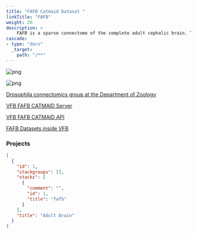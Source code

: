 ```yaml
---
title: "FAFB Catmaid Dataset "
linkTitle: "FAFB"
weight: 20
description: >
    FAFB is a sparse connectome of the complete adult cephalic brain. This group is working towards building the first dense synaptic-resolution connectome of an adult fly's central nervous system (brain and ventral nerve cord). This is part of an international collaboration with HHMI Janelia Research Campus in the US, the MRC LMB in Cambridge and the University of Oxford Centre for Neural Circuits and Behaviour, funded by the Wellcome. The electron microscopy volumes that underpin our neural reconstruction are generated at Janelia.
cascade:
- type: "docs"
  _target:
    path: "/**"
---
```



![png](https://www.zoo.cam.ac.uk/files/images/DClogo300words.png)


![png](https://www.zoo.cam.ac.uk/sites/www.zoo.cam.ac.uk/files/styles/leading/public/neurons_traced_3d_2018_annot_resized_0.png)


[Drosophila connectomics group at the Department of Zoology](https://www.zoo.cam.ac.uk/research/groups/connectomics)


[VFB FAFB CATMAID Server](https://fafb.catmaid.virtualflybrain.org/?pid=1&zp=65720&yp=160350.0517811483&xp=487737.6942783438&tool=tracingtool&sid0=1&s0=3.1999999999999993&help=true&layout=h(XY,%20%7B%20type:%20%22neuron-search%22,%20id:%20%22neuron-search-1%22,%20options:%20%7B%22annotation-name%22:%20%22Published%22%7D%7D,%200.6))

[VFB FAFB CATMAID API](https://fafb.catmaid.virtualflybrain.org/apis/)

[FAFB Datasets inside VFB](https://v2.virtualflybrain.org/org.geppetto.frontend/geppetto?q=VFB_00101567,AlignedDatasets)


### Projects

```json
[
  {
    "id": 1,
    "stackgroups": [],
    "stacks": [
      {
        "comment": "",
        "id": 1,
        "title": "fafb"
      }
    ],
    "title": "Adult Brain"
  }
]
```
